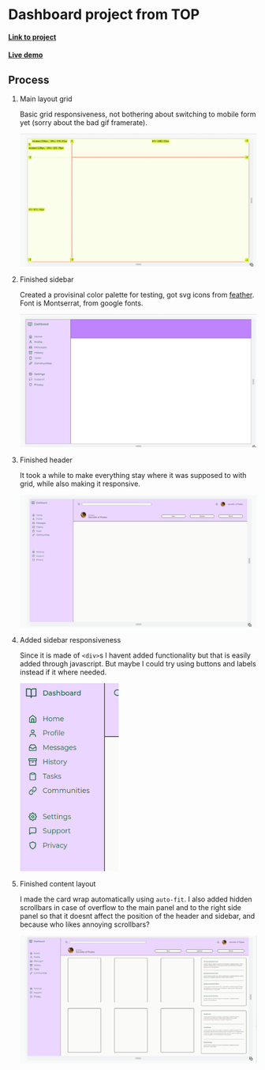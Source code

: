 # Dashboard project from TOP

#### [Link to project](https://www.theodinproject.com/lessons/node-path-intermediate-html-and-css-admin-dashboard)

#### [Live demo](https://tomcoso.github.io/dashboard/)


## Process

1. Main layout grid

   Basic grid responsiveness, not bothering about switching to mobile form yet (sorry about the bad gif framerate).

   <img src="./assets/gifs/main-layout.gif" width="500"/>

2. Finished sidebar

   Created a provisinal color palette for testing, got svg icons from [feather](https://feathericons.com/). Font is Montserrat, from google fonts.

   <img src="./assets/gifs/sidebar-done.gif" width="500"/>

3. Finished header

   It took a while to make everything stay where it was supposed to with grid, while also making it responsive.

   <img src="./assets/gifs/header-done.gif" width="500"/>

4. Added sidebar responsiveness 

   Since it is made of `<div>`s I havent added functionality but that is easily added through javascript. But maybe I could try using buttons and labels instead if it where needed.

   <img src="./assets/gifs/sidebar-response.gif" width="200">

5. Finished content layout

   I made the card wrap automatically using `auto-fit`. I also added hidden scrollbars in case of overflow to the main panel and to the right side panel so that it doesnt affect the position of the header and sidebar, and because who likes annoying scrollbars?

   <img src="./assets/gifs/content-layout-done.gif" width="500"/>
